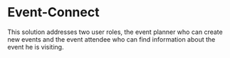 # Event-Connect
This solution addresses two user roles, the event planner who can create new events and the event attendee who can find information about the event he is visiting.
